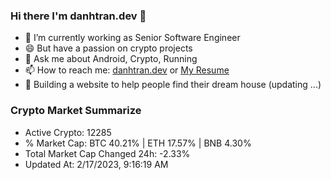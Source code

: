 ### Hi there I'm danhtran.dev 👋

- 🔭 I’m currently working as Senior Software Engineer
- 😄 But have a passion on crypto projects
- 💬 Ask me about Android, Crypto, Running 
- 📫 How to reach me: <a href="https://danhtran.dev" target="_blank">danhtran.dev</a> or <a href="Dan-Resume.pdf" target="_blank">My Resume</a>
- 🌱 Building a website to help people find their dream house (updating ...)

### Crypto Market Summarize
- Active Crypto: 12285
- % Market Cap: BTC 40.21% | ETH 17.57% | BNB 4.30%
- Total Market Cap Changed 24h: -2.33%
- Updated At: 2/17/2023, 9:16:19 AM
